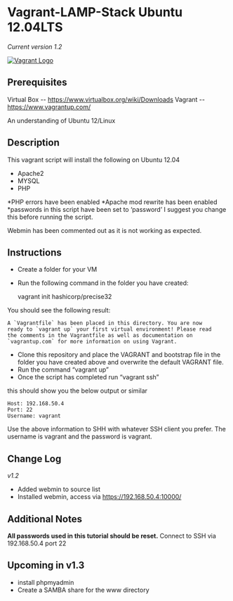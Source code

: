 Vagrant-LAMP-Stack Ubuntu 12.04LTS
==================
*Current version 1.2*

[![Vagrant Logo](https://camo.githubusercontent.com/51b172d944dd3848632774f14a6c02a6feae467b/687474703a2f2f6572696b6168656964692e636f6d2f7468656d652f6661746361747a2f696d616765732f76616772616e742f6c6f676f5f76616772616e742e706e67)](https://www.vagrantup.com/)


                                                        
                                                      

Prerequisites
-------------

Virtual Box -- https://www.virtualbox.org/wiki/Downloads
Vagrant -- https://www.vagrantup.com/

An understanding of Ubuntu 12/Linux


Description
-----------

This vagrant script will install the following on Ubuntu 12.04

* Apache2
* MYSQL
* PHP

*PHP errors have been enabled
*Apache mod rewrite has been enabled
*passwords in this script have been set to ‘password’ I suggest you change this before running the script.

Webmin has been commented out as it is not working as expected.


Instructions
------------


 
 - Create a folder for your VM
 - Run the following command in the folder you have created:


    vagrant init hashicorp/precise32

You should see the following result:

    A `Vagrantfile` has been placed in this directory. You are now
    ready to `vagrant up` your first virtual environment! Please read
    the comments in the Vagrantfile as well as documentation on
    `vagrantup.com` for more information on using Vagrant.

 
 - Clone this repository and place the VAGRANT and bootstrap file in
           the folder you have created above and overwrite the default VAGRANT
           file.
 - Run the command “vagrant up”
 - Once the script has completed run “vagrant ssh”

this should show you the below output or similar 

    Host: 192.168.50.4
    Port: 22
    Username: vagrant 

Use the above information to SHH with whatever SSH client you prefer. The username is vagrant and the password is vagrant.

Change Log
----------

*v1.2*

 - Added webmin to source list
 - Installed webmin, access via https://192.168.50.4:10000/

Additional Notes
----------------

**All passwords used in this tutorial should be reset.**
Connect to SSH via 192.168.50.4 port 22

Upcoming in v1.3
----------------

 - install phpmyadmin
 - Create a SAMBA share for the www directory